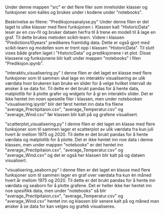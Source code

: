 Under denne mappen "src" er det flere filer som inneholder klasser og funksjoner som kalles og brukes under i kodene under "notebooks".


Beskrivelse av filene:
"Prediksjonsanalyse.py"
Under denne filen er det laget to ulike klasser med flere funksjonen i. 
Klassen kalt "HistoricData" leser av en csv-fil og bruker dataen herfra til å trene en modell til å lage en graf. Til dette brukes metoden scikit-learn. Videre i klassen "Predictions10years" predikeres framtidig data. Dette er også gjort med scikit-learn og modellen som er trent opp i klassen "HistoricData". Til slutt vises både grafen laget i "HistoricData" og prediksjonene i et plot. Disse klassene og funksjonene blir kalt under mappen "notebooks" i filen "Prediksjon.ipynb".

"interaktiv_visualisering.py"
I denne filen er det laget en klasse med flere funksjoner som til sammen skal lage en interaktiv visualisering av ulik værdata hvor brukeren kan bruke en slider for å velge hvilket intervall de ønsker å se data for. Til dette er det brukt pandas for å hente data, matplotlib for å plotte grafer og widgets for å gi en interaktiv slider. Det er ikke hentet inn noen spesielle filer i klassen, men under notebooken "visualisering.ipynb" blir det først hentet inn data fra filene "average_Prectipitaion.csv", "average_Temperatur.csv" og "average_Wind.csv" før klassen blir kalt på og grafene visualisert. 

"scatterplot_visualisering.py"
I denne filen er det laget en klasse med flere funksjoner som til sammen lager et scatterplot av ulik værdata fra kun juli hvert år mellom 1975 og 2020. Til dette er det brukt pandas for å hente værdata og matplotlib for å plotte. Det er ikke hentet inn noe data i denne klassen, men under mappen "notebooks" er det hentet inn "average_Prectipitaion.csv", "average_Temperatur.csv" og "average_Wind.csv" og det er også her klassen blir kalt på og dataen visualisert. 

"visualisering_seaborn.py" 
I denne filen er det laget en klasse med flere funksjoner som til sammen lager en graf over værdata fra kun én måned hvert år mellom 1975 og 2020. Til dette er det brukt pandas for å hente inn værdata og seaborn for å plotte grafene. Det er heller ikke her hentet inn noe spesifikk data, men under "notebooks" så blir "average_Prectipitaion.csv", "average_Temperatur.csv" og "average_Wind.csv" hentet inn og klassen blir senere kalt på og måned man ønsker å se data for kan velges og grafeb visualiseres. 